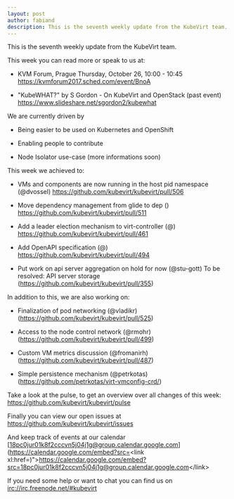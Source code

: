 ```yaml
---
layout: post
author: fabiand
description: This is the seventh weekly update from the KubeVirt team.
---
```

This is the seventh weekly update from the KubeVirt team.

This week you can read more or speak to us at:

-   KVM Forum, Prague Thursday, October 26, 10:00 - 10:45
    <https://kvmforum2017.sched.com/event/BnoA>

-   "KubeWHAT?" by S Gordon - On KubeVirt and OpenStack (past event)
    <https://www.slideshare.net/sgordon2/kubewhat>

<!-- more -->
We are currently driven by

-   Being easier to be used on Kubernetes and OpenShift

-   Enabling people to contribute

-   Node Isolator use-case (more informations soon)

This week we achieved to:

-   VMs and components are now running in the host pid namespace
    (@dvossel) <https://github.com/kubevirt/kubevirt/pull/506>

-   Move dependency management from glide to dep ()
    <https://github.com/kubevirt/kubevirt/pull/511>

-   Add a leader election mechanism to virt-controller (@)
    <https://github.com/kubevirt/kubevirt/pull/461>

-   Add OpenAPI specification (@)
    <https://github.com/kubevirt/kubevirt/pull/494>

-   Put work on api server aggregation on hold for now (@stu-gott) To be
    resolved: API server storage
    (<https://github.com/kubevirt/kubevirt/pull/355>)

In addition to this, we are also working on:

-   Finalization of pod networking (@vladikr)
    (<https://github.com/kubevirt/kubevirt/pull/525>)

-   Access to the node control network (@rmohr)
    (<https://github.com/kubevirt/kubevirt/pull/499>)

-   Custom VM metrics discussion (@fromanirh)
    (<https://github.com/kubevirt/kubevirt/pull/487>)

-   Simple persistence mechanism (@petrkotas)
    (<https://github.com/petrkotas/virt-vmconfig-crd/>)

Take a look at the pulse, to get an overview over all changes of this
week: <https://github.com/kubevirt/kubevirt/pulse>

Finally you can view our open issues at
<https://github.com/kubevirt/kubevirt/issues>

And keep track of events at our calendar
[18pc0jur01k8f2cccvn5j04j1g@group.calendar.google.com](https://calendar.google.com/embed?src=<link xl:href=)"&gt;https://calendar.google.com/embed?src=<18pc0jur01k8f2cccvn5j04j1g@group.calendar.google.com>&lt;/link&gt;

If you need some help or want to chat you can find us on
<irc://irc.freenode.net/#kubevirt>
